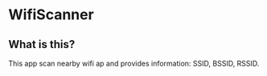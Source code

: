 # WifiScanner

## What is this?
This app scan nearby wifi ap and provides information: SSID, BSSID, RSSID.
